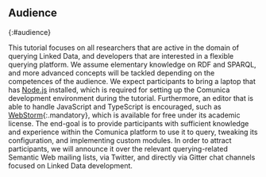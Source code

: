 ## Audience
{:#audience}

This tutorial focuses on all researchers that are active in the domain of querying Linked Data,
and developers that are interested in a flexible querying platform.
We assume elementary knowledge on RDF and SPARQL,
and more advanced concepts will be tackled depending on the competences of the audience.
We expect participants to bring a laptop that has [Node.js](https://nodejs.org/) installed,
which is required for setting up the Comunica development environment during the tutorial.
Furthermore, an editor that is able to handle JavaScript and TypeScript is encouraged,
such as [WebStorm](https://www.jetbrains.com/webstorm/){:.mandatory},
which is available for free under its academic license.
The end-goal is to provide participants with sufficient knowledge and experience within the Comunica platform
to use it to query, tweaking its configuration, and implementing custom modules.
In order to attract participants,
we will announce it over the relevant querying-related Semantic Web mailing lists,
via Twitter, and directly via Gitter chat channels focused on Linked Data development.
